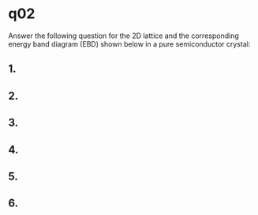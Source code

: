 # q02

Answer the following question for the 2D lattice and the corresponding energy band diagram (EBD) shown below in a pure semiconductor crystal:

## 1.

## 2.

## 3.

## 4.

## 5.

## 6.
